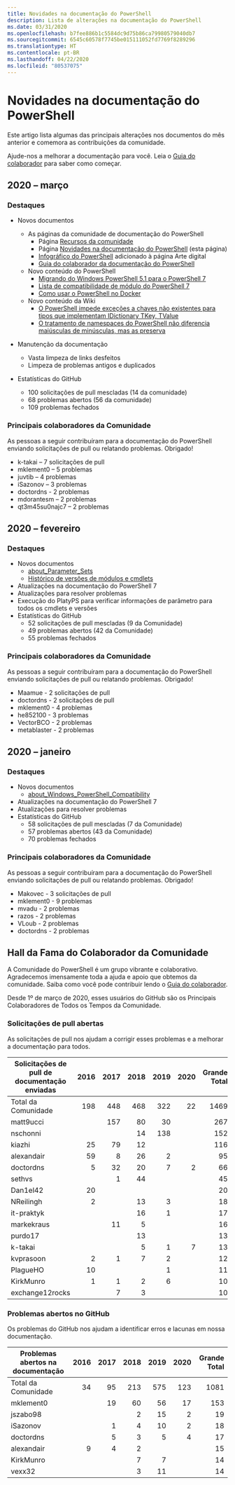 ```yaml
---
title: Novidades na documentação do PowerShell
description: Lista de alterações na documentação do PowerShell
ms.date: 03/31/2020
ms.openlocfilehash: b7fee886b1c5584dc9d75b86ca79980579040db7
ms.sourcegitcommit: 6545c60578f7745be015111052fd7769f8289296
ms.translationtype: HT
ms.contentlocale: pt-BR
ms.lasthandoff: 04/22/2020
ms.locfileid: "80537075"
---
```

# <a name="whats-new-in-powershell-docs"></a>Novidades na documentação do PowerShell

Este artigo lista algumas das principais alterações nos documentos do mês anterior e comemora as contribuições da comunidade.

Ajude-nos a melhorar a documentação para você. Leia o [Guia do colaborador][contrib] para saber como começar.

## <a name="2020-march"></a>2020 – março

### <a name="highlights"></a>Destaques

- Novos documentos
  - As páginas da comunidade de documentação do PowerShell
    - Página [Recursos da comunidade](/powershell/scripting/community/community-support)
    - Página [Novidades na documentação do PowerShell](#2020-march) (esta página)
    - [Infográfico do PowerShell](https://github.com/MicrosoftDocs/PowerShell-Docs/blob/staging/assets/PowerShell_7_Infographic.pdf) adicionado à página Arte digital
    - [Guia do colaborador da documentação do PowerShell](/powershell/scripting/community/contributing/overview?view=powershell-7)
  - Novo conteúdo do PowerShell
    - [Migrando do Windows PowerShell 5.1 para o PowerShell 7](/powershell/scripting/whats-new/migrating-from-windows-powershell-51-to-powershell-7)
    - [Lista de compatibilidade de módulo do PowerShell 7](/PowerShell/scripting/whats-new/module-compatibility)
    - [Como usar o PowerShell no Docker](/powershell/scripting/install/powershell-in-docker)
  - Novo conteúdo da Wiki
    - [O PowerShell impede exceções a chaves não existentes para tipos que implementam IDictionary TKey, TValue](https://github.com/MicrosoftDocs/PowerShell-Docs/wiki/PowerShell-prevents-exceptions-for-non-existent-keys-for-types-that-implement-IDictionary-TKey,-TValue-)
    - [O tratamento de namespaces do PowerShell não diferencia maiúsculas de minúsculas, mas as preserva](https://github.com/MicrosoftDocs/PowerShell-Docs/wiki/PowerShell's-treatment-of-namespaces-is-case-insensitive-but-case-preserving)

- Manutenção da documentação
  - Vasta limpeza de links desfeitos
  - Limpeza de problemas antigos e duplicados

- Estatísticas do GitHub
  - 100 solicitações de pull mescladas (14 da comunidade)
  - 68 problemas abertos (56 da comunidade)
  - 109 problemas fechados

### <a name="top-community-contributors"></a>Principais colaboradores da Comunidade

As pessoas a seguir contribuíram para a documentação do PowerShell enviando solicitações de pull ou relatando problemas. Obrigado!

- k-takai – 7 solicitações de pull
- mklement0 – 5 problemas
- juvtib – 4 problemas
- iSazonov – 3 problemas
- doctordns - 2 problemas
- mdorantesm – 2 problemas
- qt3m45su0najc7 – 2 problemas

## <a name="2020-february"></a>2020 – fevereiro

### <a name="highlights"></a>Destaques

- Novos documentos
  - [about_Parameter_Sets](/powershell/module/microsoft.powershell.core/about/about_parameter_sets)
  - [Histórico de versões de módulos e cmdlets](/powershell/scripting/whats-new/cmdlet-versions)
- Atualizações na documentação do PowerShell 7
- Atualizações para resolver problemas
- Execução do PlatyPS para verificar informações de parâmetro para todos os cmdlets e versões
- Estatísticas do GitHub
  - 52 solicitações de pull mescladas (9 da Comunidade)
  - 49 problemas abertos (42 da Comunidade)
  - 55 problemas fechados

### <a name="top-community-contributors"></a>Principais colaboradores da Comunidade

As pessoas a seguir contribuíram para a documentação do PowerShell enviando solicitações de pull ou relatando problemas. Obrigado!

- Maamue - 2 solicitações de pull
- doctordns - 2 solicitações de pull
- mklement0 - 4 problemas
- he852100 - 3 problemas
- VectorBCO - 2 problemas
- metablaster - 2 problemas

## <a name="2020-january"></a>2020 – janeiro

### <a name="highlights"></a>Destaques

- Novos documentos
  - [about_Windows_PowerShell_Compatibility](/powershell/module/microsoft.powershell.core/about/about_Windows_PowerShell_Compatibility)
- Atualizações na documentação do PowerShell 7
- Atualizações para resolver problemas
- Estatísticas do GitHub
  - 58 solicitações de pull mescladas (7 da Comunidade)
  - 57 problemas abertos (43 da Comunidade)
  - 70 problemas fechados

### <a name="top-community-contributors"></a>Principais colaboradores da Comunidade

As pessoas a seguir contribuíram para a documentação do PowerShell enviando solicitações de pull ou relatando problemas. Obrigado!

- Makovec - 3 solicitações de pull
- mklement0 - 9 problemas
- mvadu - 2 problemas
- razos - 2 problemas
- VLoub - 2 problemas
- doctordns - 2 problemas

## <a name="community-contributor-hall-of-fame"></a>Hall da Fama do Colaborador da Comunidade

A Comunidade do PowerShell é um grupo vibrante e colaborativo. Agradecemos imensamente toda a ajuda e apoio que obtemos da comunidade. Saiba como você pode contribuir lendo o [Guia do colaborador][contrib].

Desde 1º de março de 2020, esses usuários do GitHub são os Principais Colaboradores de Todos os Tempos da Comunidade.

### <a name="pull-requests-opened"></a>Solicitações de pull abertas

As solicitações de pull nos ajudam a corrigir esses problemas e a melhorar a documentação para todos.

| Solicitações de pull de documentação enviadas | 2016 | 2017 | 2018 | 2019 | 2020 | Grande Total |
| ------------------ | ---: | ---: | ---: | ---: | ---: | ----------: |
| Total da Comunidade    |  198 |  448 |  468 |  322 |   22 |        1469 |
| matt9ucci          |      |  157 |   80 |   30 |      |         267 |
| nschonni           |      |      |   14 |  138 |      |         152 |
| kiazhi             |   25 |   79 |   12 |      |      |         116 |
| alexandair         |   59 |    8 |   26 |    2 |      |          95 |
| doctordns          |    5 |   32 |   20 |    7 |    2 |          66 |
| sethvs             |      |    1 |   44 |      |      |          45 |
| Dan1el42           |   20 |      |      |      |      |          20 |
| NReilingh          |    2 |      |   13 |    3 |      |          18 |
| it-praktyk         |      |      |   16 |    1 |      |          17 |
| markekraus         |      |   11 |    5 |      |      |          16 |
| purdo17            |      |      |   13 |      |      |          13 |
| k-takai            |      |      |    5 |    1 |    7 |          13 |
| kvprasoon          |    2 |    1 |    7 |    2 |      |          12 |
| PlagueHO           |   10 |      |      |    1 |      |          11 |
| KirkMunro          |    1 |    1 |    2 |    6 |      |          10 |
| exchange12rocks    |      |    7 |    3 |      |      |          10 |

### <a name="github-issues-opened"></a>Problemas abertos no GitHub

Os problemas do GitHub nos ajudam a identificar erros e lacunas em nossa documentação.

| Problemas abertos na documentação | 2016 | 2017 | 2018 | 2019 | 2020 | Grande Total |
| ------------------ | ---: | ---: | ---: | ---: | ---: | ----------: |
| Total da Comunidade    |   34 |   95 |  213 |  575 |  123 |        1081 |
| mklement0          |      |   19 |   60 |   56 |   17 |         153 |
| jszabo98           |      |      |    2 |   15 |    2 |          19 |
| iSazonov           |      |    1 |    4 |   10 |    2 |          18 |
| doctordns          |      |    5 |    3 |    5 |    4 |          17 |
| alexandair         |    9 |    4 |    2 |      |      |          15 |
| KirkMunro          |      |      |    7 |    7 |      |          14 |
| vexx32             |      |      |    3 |   11 |      |          14 |

<!-- Link references -->
[contrib]: contributing/overview.md
